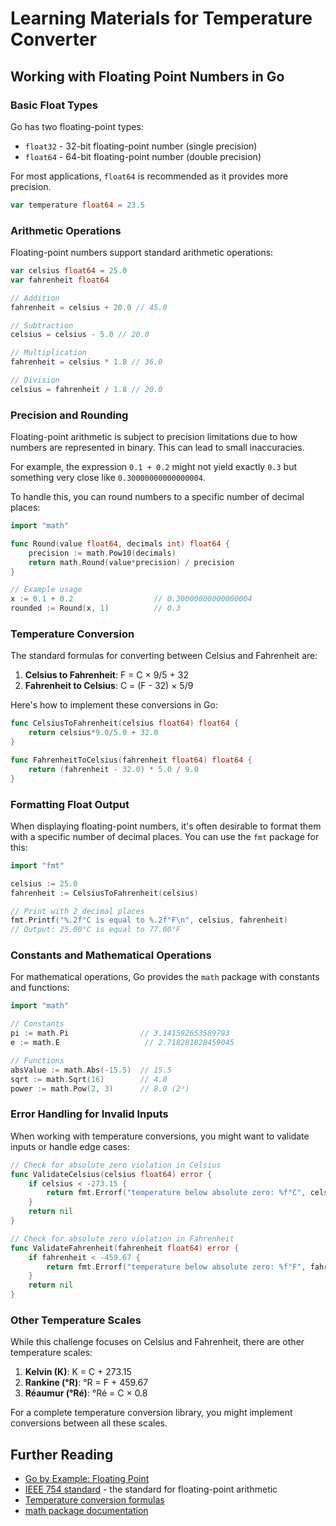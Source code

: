 # Learning Materials for Temperature Converter

## Working with Floating Point Numbers in Go

### Basic Float Types

Go has two floating-point types:
- `float32` - 32-bit floating-point number (single precision)
- `float64` - 64-bit floating-point number (double precision)

For most applications, `float64` is recommended as it provides more precision.

```go
var temperature float64 = 23.5
```

### Arithmetic Operations

Floating-point numbers support standard arithmetic operations:

```go
var celsius float64 = 25.0
var fahrenheit float64

// Addition
fahrenheit = celsius + 20.0 // 45.0

// Subtraction
celsius = celsius - 5.0 // 20.0

// Multiplication
fahrenheit = celsius * 1.8 // 36.0

// Division
celsius = fahrenheit / 1.8 // 20.0
```

### Precision and Rounding

Floating-point arithmetic is subject to precision limitations due to how numbers are represented in binary. This can lead to small inaccuracies.

For example, the expression `0.1 + 0.2` might not yield exactly `0.3` but something very close like `0.30000000000000004`.

To handle this, you can round numbers to a specific number of decimal places:

```go
import "math"

func Round(value float64, decimals int) float64 {
    precision := math.Pow10(decimals)
    return math.Round(value*precision) / precision
}

// Example usage
x := 0.1 + 0.2                  // 0.30000000000000004
rounded := Round(x, 1)          // 0.3
```

### Temperature Conversion

The standard formulas for converting between Celsius and Fahrenheit are:

1. **Celsius to Fahrenheit**: F = C × 9/5 + 32
2. **Fahrenheit to Celsius**: C = (F - 32) × 5/9

Here's how to implement these conversions in Go:

```go
func CelsiusToFahrenheit(celsius float64) float64 {
    return celsius*9.0/5.0 + 32.0
}

func FahrenheitToCelsius(fahrenheit float64) float64 {
    return (fahrenheit - 32.0) * 5.0 / 9.0
}
```

### Formatting Float Output

When displaying floating-point numbers, it's often desirable to format them with a specific number of decimal places. You can use the `fmt` package for this:

```go
import "fmt"

celsius := 25.0
fahrenheit := CelsiusToFahrenheit(celsius)

// Print with 2 decimal places
fmt.Printf("%.2f°C is equal to %.2f°F\n", celsius, fahrenheit)
// Output: 25.00°C is equal to 77.00°F
```

### Constants and Mathematical Operations

For mathematical operations, Go provides the `math` package with constants and functions:

```go
import "math"

// Constants
pi := math.Pi                // 3.141592653589793
e := math.E                   // 2.718281828459045

// Functions
absValue := math.Abs(-15.5)  // 15.5
sqrt := math.Sqrt(16)        // 4.0
power := math.Pow(2, 3)      // 8.0 (2³)
```

### Error Handling for Invalid Inputs

When working with temperature conversions, you might want to validate inputs or handle edge cases:

```go
// Check for absolute zero violation in Celsius
func ValidateCelsius(celsius float64) error {
    if celsius < -273.15 {
        return fmt.Errorf("temperature below absolute zero: %f°C", celsius)
    }
    return nil
}

// Check for absolute zero violation in Fahrenheit
func ValidateFahrenheit(fahrenheit float64) error {
    if fahrenheit < -459.67 {
        return fmt.Errorf("temperature below absolute zero: %f°F", fahrenheit)
    }
    return nil
}
```

### Other Temperature Scales

While this challenge focuses on Celsius and Fahrenheit, there are other temperature scales:

1. **Kelvin (K)**: K = C + 273.15
2. **Rankine (°R)**: °R = F + 459.67
3. **Réaumur (°Ré)**: °Ré = C × 0.8

For a complete temperature conversion library, you might implement conversions between all these scales.

## Further Reading

- [Go by Example: Floating Point](https://gobyexample.com/floating-point)
- [IEEE 754 standard](https://en.wikipedia.org/wiki/IEEE_754) - the standard for floating-point arithmetic
- [Temperature conversion formulas](https://en.wikipedia.org/wiki/Conversion_of_scales_of_temperature)
- [math package documentation](https://pkg.go.dev/math) 